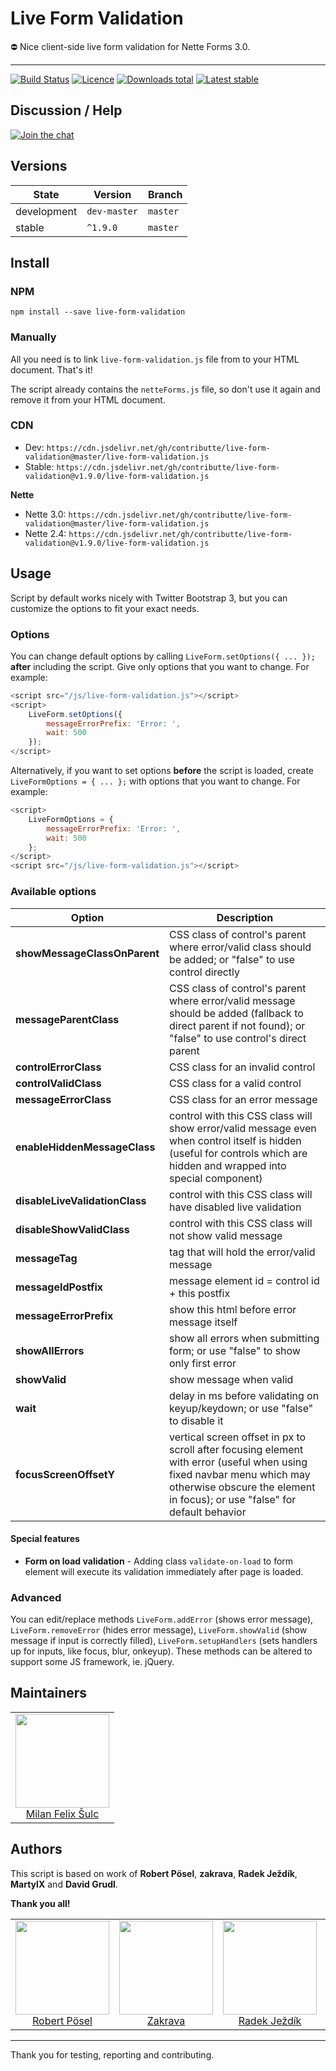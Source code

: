 # Live Form Validation

:no_entry: Nice client-side live form validation for Nette Forms 3.0.

-----

[![Build Status](https://img.shields.io/travis/contributte/live-form-validation.svg?style=flat-square)](https://travis-ci.org/contributte/live-form-validation)
[![Licence](https://img.shields.io/github/license/contributte/live-form-validation.svg?style=flat-square)](https://github.com/contributte/live-form-validation)
[![Downloads total](https://img.shields.io/npm/dt/live-form-validation.svg?style=flat-square)](https://www.npmjs.com/package/live-form-validation)
[![Latest stable](https://img.shields.io/npm/v/live-form-validation.svg?style=flat-square)](https://www.npmjs.com/package/live-form-validation)

## Discussion / Help

[![Join the chat](https://img.shields.io/gitter/room/contributte/contributte.svg?style=flat-square)](http://bit.ly/ctteg)

## Versions

| State       | Version       | Branch   |
|-------------|---------------|----------|
| development | `dev-master`  | `master` |
| stable      | `^1.9.0`      | `master` |

## Install

### NPM

```
npm install --save live-form-validation
```

### Manually

All you need is to link `live-form-validation.js` file from to your HTML document. That's it!

The script already contains the `netteForms.js` file, so don't use it again and remove it from your HTML document.

### CDN

- Dev: `https://cdn.jsdelivr.net/gh/contributte/live-form-validation@master/live-form-validation.js`
- Stable: `https://cdn.jsdelivr.net/gh/contributte/live-form-validation@v1.9.0/live-form-validation.js`

**Nette**

- Nette 3.0: `https://cdn.jsdelivr.net/gh/contributte/live-form-validation@master/live-form-validation.js`
- Nette 2.4: `https://cdn.jsdelivr.net/gh/contributte/live-form-validation@v1.9.0/live-form-validation.js`

## Usage

Script by default works nicely with Twitter Bootstrap 3, but you can customize the options to fit your exact needs.

### Options

You can change default options by calling `LiveForm.setOptions({ ... });` **after** including the script. Give only options that you want to change. For example:

```js
<script src="/js/live-form-validation.js"></script> 
<script>
	LiveForm.setOptions({
		messageErrorPrefix: 'Error: ',
		wait: 500
	});
</script> 
```

Alternatively, if you want to set options **before** the script is loaded, create `LiveFormOptions = { ... };` with options that you want to change. For example:

```js
<script>
	LiveFormOptions = {
		messageErrorPrefix: 'Error: ',
		wait: 500
	};
</script> 
<script src="/js/live-form-validation.js"></script> 
```

### Available options

Option | Description
------ | -----------
**showMessageClassOnParent** | CSS class of control's parent where error/valid class should be added; or "false" to use control directly
**messageParentClass** | CSS class of control's parent where error/valid message should be added (fallback to direct parent if not found); or "false" to use control's direct parent
**controlErrorClass** | CSS class for an invalid control
**controlValidClass** | CSS class for a valid control
**messageErrorClass** | CSS class for an error message
**enableHiddenMessageClass** | control with this CSS class will show error/valid message even when control itself is hidden (useful for controls which are hidden and wrapped into special component)
**disableLiveValidationClass** | control with this CSS class will have disabled live validation
**disableShowValidClass** | control with this CSS class will not show valid message
**messageTag** | tag that will hold the error/valid message
**messageIdPostfix** | message element id = control id + this postfix
**messageErrorPrefix** | show this html before error message itself
**showAllErrors** | show all errors when submitting form; or use "false" to show only first error
**showValid** | show message when valid
**wait** | delay in ms before validating on keyup/keydown; or use "false" to disable it
**focusScreenOffsetY** | vertical screen offset in px to scroll after focusing element with error (useful when using fixed navbar menu which may otherwise obscure the element in focus); or use "false" for default behavior

#### Special features
* **Form on load validation** - Adding class `validate-on-load` to form element will execute its validation immediately after page is loaded.

### Advanced
You can edit/replace methods `LiveForm.addError` (shows error message), `LiveForm.removeError` (hides error message), `LiveForm.showValid` (show message if input is correctly filled), `LiveForm.setupHandlers` (sets handlers up for inputs, like focus, blur, onkeyup). These methods can be altered to support some JS framework, ie. jQuery.

## Maintainers

<table>
  <tbody>
    <tr>
      <td align="center">
        <a href="https://github.com/f3l1x">
            <img width="150" height="150" src="https://avatars2.githubusercontent.com/u/538058?v=3&s=150">
        </a>
        </br>
        <a href="https://github.com/f3l1x">Milan Felix Šulc</a>
      </td>
    </tr>
  </tbody>
</table>

## Authors

This script is based on work of **Robert Pösel**, **zakrava**, **Radek Ježdík**, **MartyIX** and **David Grudl**.

**Thank you all!**

<table>
  <tbody>
    <tr>
      <td align="center">
        <a href="https://github.com/Robyer">
            <img width="150" height="150" src="https://avatars2.githubusercontent.com/u/359173?v=3&s=150">
        </a>
        </br>
        <a href="https://github.com/Robyer">Robert Pösel</a>
      </td>
      <td align="center">
        <a href="https://github.com/zakrava">
            <img width="150" height="150" src="https://avatars2.githubusercontent.com/u/9878014?v=3&s=150">
        </a>
        </br>
        <a href="https://github.com/zakrava">Zakrava</a>
      </td>
      <td align="center">
        <a href="https://github.com/redhead">
            <img width="150" height="150" src="https://avatars2.githubusercontent.com/u/158482?v=3&s=150">
        </a>
        </br>
        <a href="https://github.com/redhead">Radek Ježdík</a>
      </td>
      <td align="center">
        <a href="https://github.com/MartyIX">
            <img width="150" height="150" src="https://avatars2.githubusercontent.com/u/203266?v=3&s=150">
        </a>
        </br>
        <a href="https://github.com/MartyIX">Martin Vseticka</a>
      </td>
      <td align="center">
        <a href="https://github.com/dg">
            <img width="150" height="150" src="https://avatars2.githubusercontent.com/u/194960?v=3&s=150">
        </a>
        </br>
        <a href="https://github.com/dg">David Grudl</a>
      </td>
    </tr>
  </tbody>
</table>

---

Thank you for testing, reporting and contributing.
